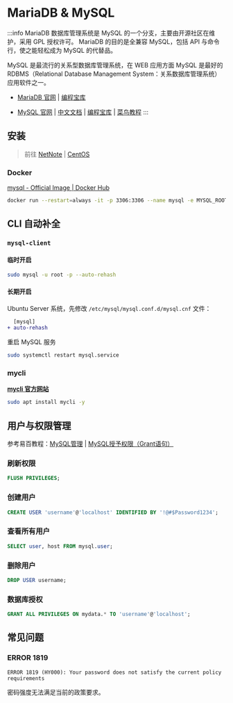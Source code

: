 # MariaDB & MySQL

:::info
MariaDB 数据库管理系统是 MySQL 的一个分支，主要由开源社区在维护，采用 GPL 授权许可。
MariaDB 的目的是全兼容 MySQL，包括 API 与命令行，使之能轻松成为 MySQL 的代替品。

MySQL 是最流行的关系型数据库管理系统，在 WEB 应用方面 MySQL 是最好的
RDBMS（Relational Database Management System：关系数据库管理系统）
应用软件之一。

- [MariaDB 官网](https://mariadb.org/)
  | [编程宝库](http://www.codebaoku.com/mariadb/mariadb-index.html)

- [MySQL 官网](https://www.mysql.com/cn/)
  | [中文文档](https://www.mysqlzh.com/)
  | [编程宝库](http://www.codebaoku.com/mysql/mysql-index.html)
  | [菜鸟教程](https://www.runoob.com/mysql/mysql-tutorial.html)
:::

## 安装

> 前往 [NetNote](https://net.note.yue.zone/coding/MariaDB/)
> | [CentOS](https://net.note.yue.zone/serve/CentOS/MariaDB/)

### Docker

[mysql - Official Image | Docker Hub](https://hub.docker.com/_/mysql)

```sh
docker run --restart=always -it -p 3306:3306 --name mysql -e MYSQL_ROOT_PASSWORD=password -d mysql:latest
```

## CLI 自动补全

### `mysql-client`

#### 临时开启

```sh
sudo mysql -u root -p --auto-rehash
```

#### 长期开启

Ubuntu Server 系统，先修改 `/etc/mysql/mysql.conf.d/mysql.cnf` 文件：

```diff title="/etc/mysql/mysql.conf.d/mysql.cnf"
  [mysql]
+ auto-rehash
```

重启 MySQL 服务

```sh
sudo systemctl restart mysql.service
```

### mycli

**[mycli 官方网站](https://www.mycli.net/)**

```sh
sudo apt install mycli -y
```

## 用户与权限管理

参考易百教程：[MySQL管理](https://www.yiibai.com/mysql/administration.html)
| [MySQL授予权限（Grant语句）](https://www.yiibai.com/mysql/grant.html)

### 刷新权限

```sql
FLUSH PRIVILEGES;
```
### 创建用户

```sql
CREATE USER 'username'@'localhost' IDENTIFIED BY '!@#$Password1234';
```

### 查看所有用户

```sql
SELECT user, host FROM mysql.user;
```

### 删除用户

```sql
DROP USER username;
```

### 数据库授权

```sql
GRANT ALL PRIVILEGES ON mydata.* TO 'username'@'localhost';
```

## 常见问题

### ERROR 1819

```text
ERROR 1819 (HY000): Your password does not satisfy the current policy requirements
```

密码强度无法满足当前的政策要求。

